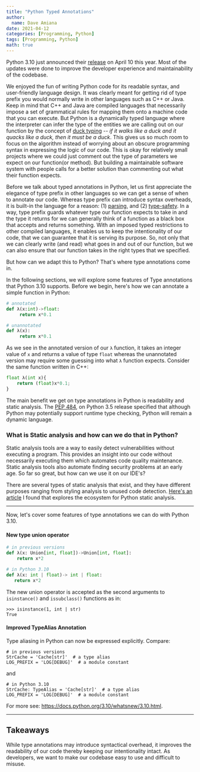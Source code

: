 ```yaml
---
title: "Python Typed Annotations"
author:
  name: Dave Amiana
date: 2021-04-12
categories: [Programming, Python]
tags: [Programming, Python]
math: true
---
```


Python 3.10 just announced their [release](https://docs.python.org/3.10/whatsnew/3.10.html) on April 10 this year. Most of the updates were done to improve the developer experience and maintainability of the codebase. 

We enjoyed the fun of writing Python code for its readable syntax, and user-friendly language design. It was clearly meant for getting rid of type prefix you would normally write in other languages such as C++ or Java. Keep in mind that C++ and Java are compiled languages that necessarily impose a set of grammatical rules for mapping them onto a machine code that you can execute. But Python is a dynamically typed language where the interpreter can infer the type of the entities we are calling out on our function by the concept of [duck typing](https://bityl.co/6LB9) -- *if it walks like a duck and it quacks like a duck, then it must be a duck*. This gives us so much room to focus on the algorithm instead of worrying about an obscure programming syntax in expressing the logic of our code. This is okay for relatively small projects where we could just comment out the type of parameters we expect on our function(or method). But building a maintainable software system with people calls for a better solution than commenting out what their function expects.

Before we talk about typed annotations in Python, let us first appreciate the elegance of type prefix in other languages so we can get a sense of when to annotate our code. Whereas type prefix can introduce syntax overheads, it is built-in the language for a reason: (1) [parsing](https://bityl.co/6LBU), and (2) [type-safety](https://bityl.co/6LBT).  In a way, type prefix guards whatever type our function expects to take in and the type it returns for we can generally think of a function as a black box that accepts and returns something. With an imposed typed restrictions to other compiled languages, it enables us to keep the intentionality of our code, that we can guarantee that it is serving its purpose. So, not only that we can clearly write (and read) what goes in and out of our function, but we can also ensure that our function takes in the right types that we specified.

But how can we adapt this to Python? That's where type annotations come in. 

In the following sections, we will explore some features of Type annotations that Python 3.10 supports. Before we begin, here's how we can annotate a simple function in Python:
```py
# annotated 
def λ(x:int)->float:
     return x*0.1

# unannotated
def λ(x):
     return x*0.1
```
As we see in the annotated version of our `λ` function, it takes an integer value of `x` and returns a value of type `float` whereas the unannotated version may require some guessing into what `λ` function expects. Consider the same function written in C++:
```py
float λ(int x){
    return (float)x*0.1;
}
```
The main benefit we get on type annotations in Python is readability and static analysis. The [PEP 484](https://www.python.org/dev/peps/pep-0484/), on Python 3.5 release specified that although Python may potentially support runtime type checking, Python will remain a dynamic language.  

### What is Static analysis and how can we do that in Python?

Static analysis tools are a way to easily detect vulnerabilities without executing a program. This provides an insight into our code without necessarily executing them which automates code quality maintenance. Static analysis tools also automate finding security problems at an early age. So far so great, but how can we use it on our IDE's?

There are several types of static analysis that exist, and they have different purposes ranging from styling analysis to unused code detection. [Here's an article](https://luminousmen.com/post/python-static-analysis-tools) I found that explores the ecosystem for Python static analysis.


----

Now, let's cover some features of type annotations we can do with Python 3.10. 

#### New type union operator

```py
# in previous versions
def λ(x: Union[int, float])->Union[int, float]:
    return x*2

# in Python 3.10
def λ(x: int | float)-> int | float:
   return x*2

```
The new union operator is accepted as the second arguments to `isinstance()` and `issubclass()` functions as in:
````
>>> isinstance(1, int | str)
True
````

#### Improved TypeAlias Annotation
Type aliasing in Python can now be expressed explicitly. Compare:

````
# in previous versions
StrCache = 'Cache[str]'  # a type alias
LOG_PREFIX = 'LOG[DEBUG]'  # a module constant
````
 and
````
# in Python 3.10
StrCache: TypeAlias = 'Cache[str]'  # a type alias
LOG_PREFIX = 'LOG[DEBUG]'  # a module constant
````

For more see: https://docs.python.org/3.10/whatsnew/3.10.html.

----


## Takeaways

While type annotations may introduce syntactical overhead, it improves the readability of our code thereby keeping our intentionality intact. As developers, we want to make our codebase easy to use and difficult to misuse. 